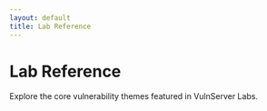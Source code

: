 ```yaml
---
layout: default
title: Lab Reference
---
```


# Lab Reference

Explore the core vulnerability themes featured in VulnServer Labs.
